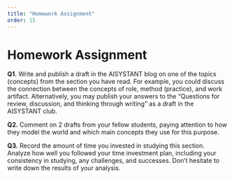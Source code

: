 ```yaml
---
title: "Homework Assignment"
order: 15
---
```


# Homework Assignment

**Q1.** Write and publish a draft in the AISYSTANT blog on one of the topics (concepts) from the section you have read. For example, you could discuss the connection between the concepts of role, method (practice), and work artifact. Alternatively, you may publish your answers to the “Questions for review, discussion, and thinking through writing” as a draft in the AISYSTANT club.

**Q2.** Comment on 2 drafts from your fellow students, paying attention to how they model the world and which main concepts they use for this purpose.

**Q3.** Record the amount of time you invested in studying this section. Analyze how well you followed your time investment plan, including your consistency in studying, any challenges, and successes. Don’t hesitate to write down the results of your analysis.